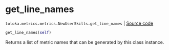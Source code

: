 # get_line_names
`toloka.metrics.metrics.NewUserSkills.get_line_names` | [Source code](https://github.com/Toloka/toloka-kit/blob/v1.1.1/src/metrics/metrics.py#L305)

```python
get_line_names(self)
```

Returns a list of metric names that can be generated by this class instance.

